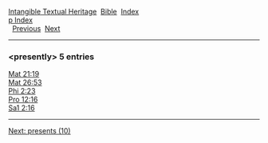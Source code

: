 [Intangible Textual Heritage](../../index)  [Bible](../index) 
[Index](index)   
[p Index](_p_)  
  [Previous](c08793)  [Next](c08795) 

------------------------------------------------------------------------

### &lt;presently&gt; 5 entries

[Mat 21:19](../kjv/mat021.htm#019)  
[Mat 26:53](../kjv/mat026.htm#053)  
[Phi 2:23](../kjv/phi002.htm#023)  
[Pro 12:16](../kjv/pro012.htm#016)  
[Sa1 2:16](../kjv/sa1002.htm#016)  

------------------------------------------------------------------------

[Next: presents (10)](c08795)

